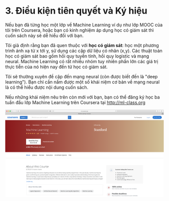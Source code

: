 # 3. Điều kiện tiên quyết và Ký hiệu
 
Nếu bạn đã từng học một lớp về Machine Learning ví dụ như lớp MOOC của tôi trên Coursera, hoặc bạn có kinh nghiệm áp dụng học có giám sát thì cuốn sách này sẽ dễ hiểu đối với bạn.

Tôi giả định rằng bạn đã quen thuộc với **học có giám sát**: học một phương trình ánh xạ từ x tới y, sử dụng các cặp dữ liệu có nhãn (x,y). Các thuật toán học có giám sát bao gồm hồi quy tuyến tính, hồi quy logistic và mạng neural. Machine Learning có rất nhiều nhóm tuy nhiên phần lớn các giá trị thực tiễn của nó hiện nay đến từ học có giám sát.

Tôi sẽ thường xuyên đề cập đến mạng neural (còn được biết đến là "deep learning"). Bạn chỉ cần nắm được một số khái niệm cơ bản về mạng neural là có thể hiểu được nội dung cuốn sách.

Nếu những khái niệm nêu trên còn mới với bạn, bạn có thể đăng ký học ba tuần đầu lớp Machine Learning trên Coursera tại ​http://ml-class.org


![img](../imgs/C03_01.png)
